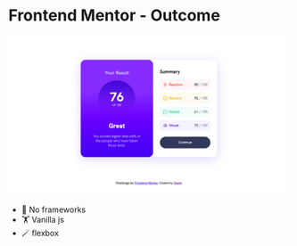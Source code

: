 # Frontend Mentor - Outcome

![Design preview for the Results summary component coding challenge](./assets/images/desktop.png)


- 🗿 No frameworks
- 🏋️ Vanilla js
- 🪄 flexbox
